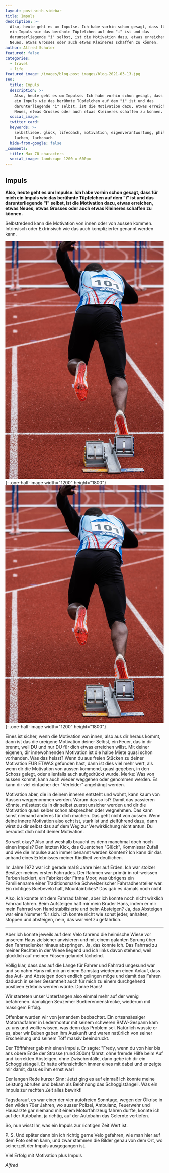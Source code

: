 ```yaml
---
layout: post-with-sidebar
title: Impuls
description: >-
  Also, heute geht es um Impulse. Ich habe vorhin schon gesagt, dass für mich
  ein Impuls wie das berühmte Tüpfelchen auf dem "i" ist und das
  darunterliegende "i" selbst, ist die Motivation dazu, etwas erreichen, etwas
  Neues, etwas Grosses oder auch etwas Kleineres schaffen zu können.
author: Alfred Schuler
featured: false
categories:
  - travel
  - life
featured_image: /images/blog-post_images/blog-2021-03-13.jpg
seo:
  title: Impuls
  description: >-
    Also, heute geht es um Impulse. Ich habe vorhin schon gesagt, dass für mich
    ein Impuls wie das berühmte Tüpfelchen auf dem "i" ist und das
    darunterliegende "i" selbst, ist die Motivation dazu, etwas erreichen, etwas
    Neues, etwas Grosses oder auch etwas Kleineres schaffen zu können.
  social_image:
  twitter_card:
  keywords: >-
    selbstliebe, glück, lifecoach, motivation, eigenverantwortung, philosophie,
    lachen, lachcoach
  hide-from-google: false
_comments:
  title: Max 70 characters
  social_image: landscape 1200 x 600px
---
```

## Impuls

**Also, heute geht es um Impulse. Ich habe vorhin schon gesagt, dass für mich ein Impuls wie das berühmte Tüpfelchen auf dem "i" ist und das darunterliegende "i" selbst, ist die Motivation dazu, etwas erreichen, etwas Neues, etwas Grosses oder auch etwas Kleineres schaffen zu können.**

Selbstredend kann die Motivation von innen oder von aussen kommen. Intrinsisch oder Extrinsisch wie das auch komplizierter genannt werden kann.

![](/images/blog-post_images/blog-2021-03-13.jpg){: .one-half-image width="1200" height="1800"}![](/images/blog-post_images/blog-2021-03-13.jpg){: .one-half-image width="1200" height="1800"}

Eines ist sicher, wenn die Motivation von innen, also aus dir heraus kommt, dann ist das die ureigene Motivation deiner Selbst, ein Feuer, das in dir brennt, weil DU und nur DU für dich etwas erreichen willst. Mit deiner eigenen, dir innewohnenden Motivation ist die halbe Miete quasi schon vorhanden. Was das heisst? Wenn du aus freien Stücken zu deiner Motivation FÜR ETWAS gefunden hast, dann ist dies viel mehr wert, als wenn dir die Motivation von aussen kommend, quasi gegeben, in den Schoss gelegt, oder allenfalls auch aufgedrückt wurde. Merke: Was von aussen kommt, kann auch wieder weggehen oder genommen werden. Es kann dir viel einfacher der "Verleider" angehängt werden.

Motivation aber, die in deinem inneren entsteht und wohnt, kann kaum von Aussen weggenommen werden. Warum das so ist? Damit das passieren könnte, müsstest du in dir selbst zuerst unsicher werden und dir die Motivation quasi selber schon absprechen oder wegnehmen. Das kann sonst niemand anderes für dich machen. Das geht nicht von aussen. Wenn deine innere Motivation also echt ist, stark ist und zielführend dazu, dann wirst du dir selbst das auf dem Weg zur Verwirklichung nicht antun. Du beraubst dich nicht deiner Motivation.

So weit okay? Also und weshalb braucht es denn manchmal doch noch einen Impuls? Den letzten Kick, das Quentchen "Glück", Kommissar Zufall und wie die Impulse auch immer benannt werden könnten? Ich kann dir das anhand eines Erlebnisses meiner Kindheit verdeutlichen.

Im Jahre 1972 war ich gerade mal 8 Jahre hier auf Erden. Ich war stolzer Besitzer meines ersten Fahrrades. Der Rahmen war primär in rot-weissen Farben lackiert, ein Fabrikat der Firma Moor, was übrigens ein Familienname einer Traditionsmarke Schweizerischer Fahrradhersteller war. Ein richtiges Buebevelo halt, Mountainbikes? Das gab es damals noch nicht.

Also, ich konnte mit dem Fahrrad fahren, aber ich konnte noch nicht wirklich Fahrrad fahren. Beim Aufsteigen half mir mein Bruder Hans, indem er mir mein Fahrrad von Hand stabilisierte und beim Absteigen? Ja, das Absteigen war eine Nummer für sich. Ich konnte nicht wie sonst jeder, anhalten, stoppen und absteigen, nein, das war viel zu gefährlich.

---

Aber ich konnte jeweils auf dem Velo fahrend die heimische Wiese vor unserem Haus zielsicher anvisieren und mit einem galanten Sprung über den Fahrradlenker hinaus abspringen. Ja, das konnte ich. Das Fahrrad zu meiner Rechten in der Wiese liegend und ich links davon stehend, weil glücklich auf meinen Füssen gelandet lächelnd.

Völlig klar, dass das auf die Länge für Fahrer und Fahrrad ungesund war und so nahm Hans mit mir an einem Samstag wiederum einen Anlauf, dass das Auf- und Absteigen doch endlich gelingen möge und damit das Fahren dadurch in seiner Gesamtheit auch für mich zu einem durchgehend positiven Erlebnis werden würde. Danke Hans\!

Wir starteten unser Unterfangen also einmal mehr auf der wenig befahrenen. damaligen Seuzemer Bueberennenstrecke, wiederum mit mässigem Erfolg.

Offenbar wurden wir von jemandem beobachtet. Ein ortsansässiger Motorradfahrer in Ledermontur mit seinem schweren BMW-Gespann kam zu uns und wollte wissen, was denn das Problem sei. Natürlich wusste er es, aber wir Buben gaben ihm Auskunft und waren natürlich von seiner Erscheinung und seinem Töff massiv beeindruckt.

Der Töfffahrer gab mir einen Impuls. Er sagte: "Fredy, wenn du von hier bis ans obere Ende der Strasse (rund 300m) fährst, ohne fremde Hilfe beim Auf und korrekten Absteigen, ohne Zwischenfälle, dann gebe ich dir ein Schoggistängeli. Er hatte offensichtlich immer eines mit dabei und er zeigte mir damit, dass es ihm ernst war\!

Der langen Rede kurzer Sinn: Jetzt ging es auf einmal\! Ich konnte meine Leistung abrufen und bekam als Belohnung das Schoggistängeli. Was ein Impuls zur rechten Zeit alles bewirkt\!

Tagsdarauf, es war einer der vier autofreien Sonntage, wegen der Ölkrise in den wilden 70er Jahren, wo ausser Polizei, Ambulanz, Feuerwehr und Hausärzte gar niemand mit einem Motorfahrzeug fahren durfte, konnte ich auf der Autobahn, ja richtig, auf der Autobahn das Gelernte vertiefen.

So, nun wisst Ihr, was ein Impuls zur richtigen Zeit Wert ist.

P. S. Und später dann bin ich richtig gerne Velo gefahren, wie man hier auf dem Foto sehen kann, und zwar stammen die Bilder genau von dem Ort, wo seinerzeit der Impuls ausgegangen ist.

Viel Erfolg mit Motivation plus Impuls

*Alfred*
